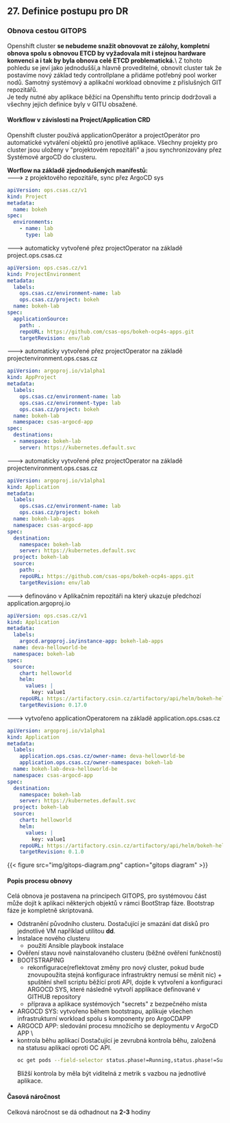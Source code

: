 ## 27. Definice postupu pro DR 

### Obnova cestou GITOPS
Openshift cluster **se nebudeme snažit obnovovat ze zálohy, kompletní obnova spolu s obnovou ETCD by vyžadovala mít i stejnou hardware konvenci a i tak by byla obnova celé ETCD problematická.**\ Z tohoto pohledu se jeví jako jednodušší,a hlavně proveditelné, obnovit cluster tak že postavíme nový základ tedy controllplane a přidáme potřebný pool worker nodů. Samotný systémový a aplikační workload obnovíme z příslušných GIT repozitářů.\
Je tedy nutné aby aplikace běžící na Openshiftu tento princip dodržovali a všechny jejich definice byly v GITU obsažené.

#### Workflow v závislosti na Project/Application CRD
Openshift cluster používá applicationOperátor a projectOperátor pro automatické vytváření objektů pro jenotlivé aplikace. Všechny projekty pro cluster jsou uloženy v "projektovém repozitáři" a jsou synchronizovány přez Systémové argoCD do clusteru.

**Worflow na základě zjednodušených manifestů:**  
---> z projektového repozitáře, sync přez ArgoCD sys
```yaml
apiVersion: ops.csas.cz/v1
kind: Project
metadata:
  name: bokeh 
spec:
  environments:
    - name: lab
      type: lab
```
---> automaticky vytvořené přez projectOperator na základě project.ops.csas.cz
```yaml
apiVersion: ops.csas.cz/v1
kind: ProjectEnvironment
metadata:
  labels:
    ops.csas.cz/environment-name: lab
    ops.csas.cz/project: bokeh
  name: bokeh-lab
spec:
  applicationSource:
    path: .
    repoURL: https://github.com/csas-ops/bokeh-ocp4s-apps.git
    targetRevision: env/lab
```
---> automaticky vytvořené přez projectOperator na základě projectenvironment.ops.csas.cz
```yaml
apiVersion: argoproj.io/v1alpha1
kind: AppProject
metadata:
  labels:
    ops.csas.cz/environment-name: lab
    ops.csas.cz/environment-type: lab
    ops.csas.cz/project: bokeh
  name: bokeh-lab
  namespace: csas-argocd-app
spec:
  destinations:
  - namespace: bokeh-lab
    server: https://kubernetes.default.svc
```
---> automaticky vytvořené přez projectOperator na základě projectenvironment.ops.csas.cz
```yaml
apiVersion: argoproj.io/v1alpha1
kind: Application
metadata:
  labels:
    ops.csas.cz/environment-name: lab
    ops.csas.cz/project: bokeh
  name: bokeh-lab-apps
  namespace: csas-argocd-app
spec:
  destination:
    namespace: bokeh-lab
    server: https://kubernetes.default.svc
  project: bokeh-lab
  source:
    path: .
    repoURL: https://github.com/csas-ops/bokeh-ocp4s-apps.git
    targetRevision: env/lab
```
---> definováno v Aplikačním repozitáři na který ukazuje předchozí application.argoproj.io
```yaml
apiVersion: ops.csas.cz/v1
kind: Application
metadata:
  labels:
    argocd.argoproj.io/instance-app: bokeh-lab-apps
  name: deva-helloworld-be
  namespace: bokeh-lab
spec:
  source:
    chart: helloworld
    helm:
      values: |
        key: value1
    repoURL: https://artifactory.csin.cz/artifactory/api/helm/bokeh-helm-virtual
    targetRevision: 0.17.0
```
---> vytvořeno applicationOperatorem na základě application.ops.csas.cz
```yaml
apiVersion: argoproj.io/v1alpha1
kind: Application
metadata:
  labels:
    application.ops.csas.cz/owner-name: deva-helloworld-be
    application.ops.csas.cz/owner-namespace: bokeh-lab
  name: bokeh-lab-deva-helloworld-be
  namespace: csas-argocd-app
spec:
  destination:
    namespace: bokeh-lab
    server: https://kubernetes.default.svc
  project: bokeh-lab
  source:
    chart: helloworld
    helm:
      values: |
        key: value1
    repoURL: https://artifactory.csin.cz/artifactory/api/helm/bokeh-helm-virtual
    targetRevision: 0.1.0

```
{{< figure src="img/gitops-diagram.png" caption="gitops diagram" >}}


#### Popis procesu obnovy
Celá obnova je postavena na principech GITOPS, pro systémovou část může dojít k aplikaci některých objektů v rámci BootStrap fáze. Bootstrap fáze je kompletně skriptovaná. 

- Odstranění původního clusteru. Dostačující je smazání dat disků pro jednotlivé VM například utilitou **dd**.
- Instalace nového clusteru 
  + použití Ansible playbook instalace
- Ověření stavu nově nainstalovaného clusteru (běžné ověření funkčnosti)
- BOOTSTRAPING 
  + rekonfigurace(reflektovat změny pro nový cluster, pokud bude znovupoužita stejná konfigurace infrastruktry nemusí se měnit nic)  + spuštění shell scriptu běžící proti API, dojde k vytvoření a konfiguraci ARGOCD SYS, které následně vytvoří applikace definované v GITHUB repository 
  + příprava a aplikace systémových "secrets" z bezpečného místa 
- ARGOCD SYS: vytvořeno během bootstrapu, aplikuje všechen infrastrukturní workload spolu s komponenty pro ArgoCDAPP
- ARGOCD APP: sledování procesu množícího se deploymentu v ArgoCD APP \
- kontrola běhu aplikací
  Dostačující je zevrubná kontrola běhu, založená na statusu aplikací oproti OC API.
  ```bash
  oc get pods --field-selector status.phase!=Running,status.phase!=Succeeded  --all-namespaces
  ```
  Bližší kontrola by měla být viditelná z metrik s vazbou na jednotlivé aplikace.

#### Časová náročnost
Celková náročnost se dá odhadnout na **2-3** hodiny
